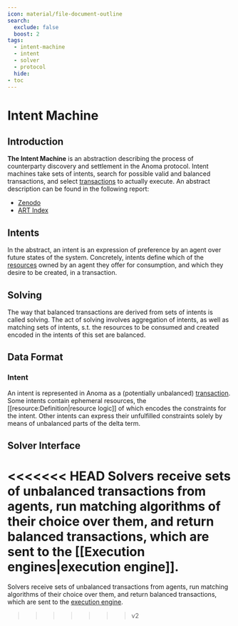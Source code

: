 ```yaml
---
icon: material/file-document-outline
search:
  exclude: false
  boost: 2
tags:
  - intent-machine
  - intent
  - solver
  - protocol
  hide:
- toc
---
```


# Intent Machine
## Introduction

**The Intent Machine** is an abstraction describing the process of counterparty discovery and settlement in the Anoma protocol. Intent machines take sets of intents, search for possible valid and balanced transactions, and select [transactions](../resource_machine/transaction.md) to actually execute. An abstract description can be found in the following report:

- [Zenodo](https://zenodo.org/records/10654543)
- [ART Index](https://art.anoma.net/list.html#paper-10654543)

## Intents
In the abstract, an intent is an expression of preference by an agent over future states of the system. Concretely, intents define which of the [resources](../resource_machine/index.md) owned by an agent they offer for consumption, and which they desire to be created, in a transaction.

## Solving
The way that balanced transactions are derived from sets of intents is called solving. The act of solving involves aggregation of intents, as well as matching sets of intents, s.t. the resources to be consumed and created encoded in the intents of this set are balanced.

## Data Format
### Intent
An intent is represented in Anoma as a (potentially unbalanced) [transaction](../resource_machine/transaction.md). Some intents contain ephemeral resources, the [[resource:Definition|resource logic]] of which encodes the constraints for the intent. Other intents can express their unfulfilled constraints solely by means of unbalanced parts of the delta term.

## Solver Interface
<<<<<<< HEAD
Solvers receive sets of unbalanced transactions from agents, run matching algorithms of their choice over them, and return balanced transactions, which are sent to the [[Execution engines|execution engine]].
=======
Solvers receive sets of unbalanced transactions from agents, run matching algorithms of their choice over them, and return balanced transactions, which are sent to the [execution engine](../../arch/node/ordering/execution/index.md).
>>>>>>> v2

